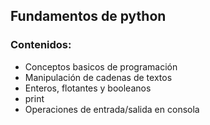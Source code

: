 ## Fundamentos de python

### Contenidos:
- Conceptos basicos de programación
- Manipulación de cadenas de textos
- Enteros, flotantes y booleanos
- print
- Operaciones de entrada/salida en consola
  
